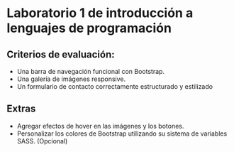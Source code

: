 # Laboratorio 1 de introducción a lenguajes de programación

## Criterios de evaluación:
- Una barra de navegación funcional con Bootstrap.
- Una galería de imágenes responsive.
- Un formulario de contacto correctamente estructurado y estilizado

## Extras
- Agregar efectos de hover en las imágenes y los botones.
- Personalizar los colores de Bootstrap utilizando su sistema de variables SASS. (Opcional)
